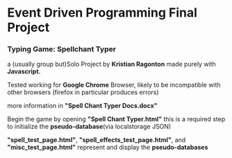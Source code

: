 # Event Driven Programming Final Project
### Typing Game: Spellchant Typer

a (usually group but)Solo Project by **Kristian Ragonton** made purely with **Javascript.**

Tested working for **Google Chrome** Browser, likely to be incompatible with other browsers (firefox in particular produces errors) 

more information in **"Spell Chant Typer Docs.docx"**

Begin the game by opening **"Spell Chant Typer.html"** this is a required step to initialize the **pseudo-database**(via localstorage JSON)

**"spell_test_page.html"**, **"spell_effects_test_page.html"**, and **"misc_test_page.html"** represent and display the **pseudo-databases** 
